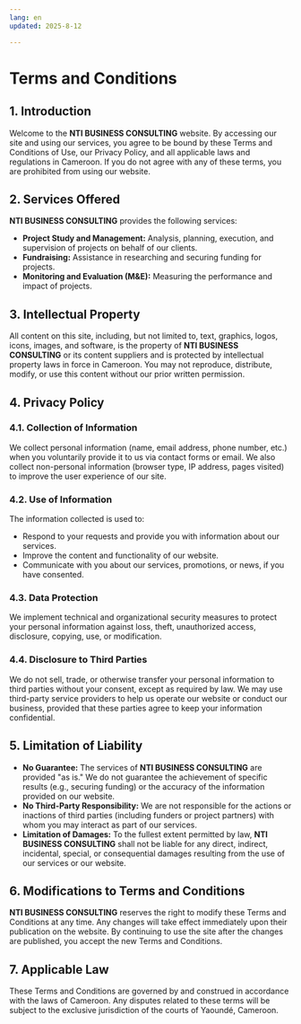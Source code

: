 ```yaml
---
lang: en
updated: 2025-8-12

---
```


# Terms and Conditions

## 1. Introduction

Welcome to the **NTI BUSINESS CONSULTING** website. By accessing our site and using our services, you agree to be bound by these Terms and Conditions of Use, our Privacy Policy, and all applicable laws and regulations in Cameroon. If you do not agree with any of these terms, you are prohibited from using our website.

## 2. Services Offered

**NTI BUSINESS CONSULTING** provides the following services:
* **Project Study and Management:** Analysis, planning, execution, and supervision of projects on behalf of our clients.
* **Fundraising:** Assistance in researching and securing funding for projects.
* **Monitoring and Evaluation (M&E):** Measuring the performance and impact of projects.

## 3. Intellectual Property

All content on this site, including, but not limited to, text, graphics, logos, icons, images, and software, is the property of **NTI BUSINESS CONSULTING** or its content suppliers and is protected by intellectual property laws in force in Cameroon. You may not reproduce, distribute, modify, or use this content without our prior written permission.

## 4. Privacy Policy

### 4.1. Collection of Information

We collect personal information (name, email address, phone number, etc.) when you voluntarily provide it to us via contact forms or email. We also collect non-personal information (browser type, IP address, pages visited) to improve the user experience of our site.

### 4.2. Use of Information

The information collected is used to:
* Respond to your requests and provide you with information about our services.
* Improve the content and functionality of our website.
* Communicate with you about our services, promotions, or news, if you have consented.

### 4.3. Data Protection

We implement technical and organizational security measures to protect your personal information against loss, theft, unauthorized access, disclosure, copying, use, or modification.

### 4.4. Disclosure to Third Parties

We do not sell, trade, or otherwise transfer your personal information to third parties without your consent, except as required by law. We may use third-party service providers to help us operate our website or conduct our business, provided that these parties agree to keep your information confidential.

## 5. Limitation of Liability

* **No Guarantee:** The services of **NTI BUSINESS CONSULTING** are provided "as is." We do not guarantee the achievement of specific results (e.g., securing funding) or the accuracy of the information provided on our website.
* **No Third-Party Responsibility:** We are not responsible for the actions or inactions of third parties (including funders or project partners) with whom you may interact as part of our services.
* **Limitation of Damages:** To the fullest extent permitted by law, **NTI BUSINESS CONSULTING** shall not be liable for any direct, indirect, incidental, special, or consequential damages resulting from the use of our services or our website.

## 6. Modifications to Terms and Conditions

**NTI BUSINESS CONSULTING** reserves the right to modify these Terms and Conditions at any time. Any changes will take effect immediately upon their publication on the website. By continuing to use the site after the changes are published, you accept the new Terms and Conditions.

## 7. Applicable Law

These Terms and Conditions are governed by and construed in accordance with the laws of Cameroon. Any disputes related to these terms will be subject to the exclusive jurisdiction of the courts of Yaoundé, Cameroon.